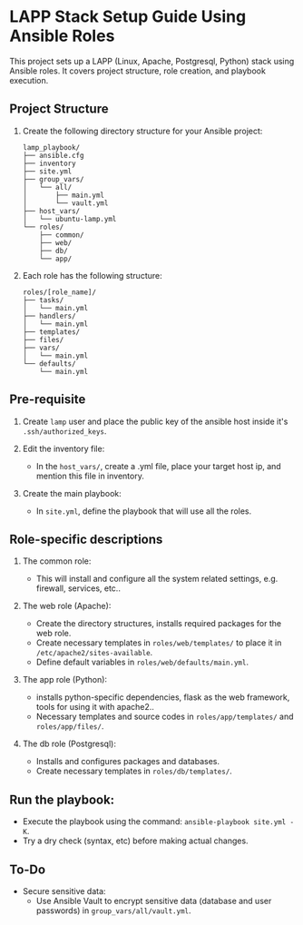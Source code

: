 # LAPP Stack Setup Guide Using Ansible Roles

This project sets up a LAPP (Linux, Apache, Postgresql, Python) stack using Ansible roles. It covers project structure, role creation, and playbook execution.

## Project Structure

1. Create the following directory structure for your Ansible project:

   ```
   lamp_playbook/
   ├── ansible.cfg
   ├── inventory
   ├── site.yml
   ├── group_vars/
   │   └── all/
   │       ├── main.yml
   │       └── vault.yml
   ├── host_vars/
   │   └── ubuntu-lamp.yml
   └── roles/
       ├── common/
       ├── web/
       ├── db/
       └── app/
   ```

2. Each role has the following structure:

   ```
   roles/[role_name]/
   ├── tasks/
   │   └── main.yml
   ├── handlers/
   │   └── main.yml
   ├── templates/
   ├── files/
   ├── vars/
   │   └── main.yml
   └── defaults/
       └── main.yml
   ```

## Pre-requisite 

1. Create `lamp` user and place the public key of the ansible host inside it's `.ssh/authorized_keys`.

2. Edit the inventory file:
   - In the `host_vars/`, create a .yml file, place your target host ip, and mention this file in inventory.

3. Create the main playbook:
   - In `site.yml`, define the playbook that will use all the roles.

## Role-specific descriptions 

1. The common role:
   - This will install and configure all the system related settings, e.g. firewall, services, etc..

2. The web role (Apache):
   - Create the directory structures, installs required packages for the web role.
   - Create necessary templates in `roles/web/templates/` to place it in `/etc/apache2/sites-available`.
   - Define default variables in `roles/web/defaults/main.yml`.

3. The app role (Python):
   - installs python-specific dependencies, flask as the web framework, tools for using it with apache2..
   - Necessary templates and source codes in `roles/app/templates/` and `roles/app/files/`.

4. The db role (Postgresql):
   - Installs and configures packages and databases.
   - Create necessary templates in `roles/db/templates/`.


## Run the playbook:
   - Execute the playbook using the command: `ansible-playbook site.yml -K`.
   - Try a dry check (syntax, etc) before making actual changes.

## To-Do
- Secure sensitive data:
    - Use Ansible Vault to encrypt sensitive data (database and user passwords) in `group_vars/all/vault.yml`.
